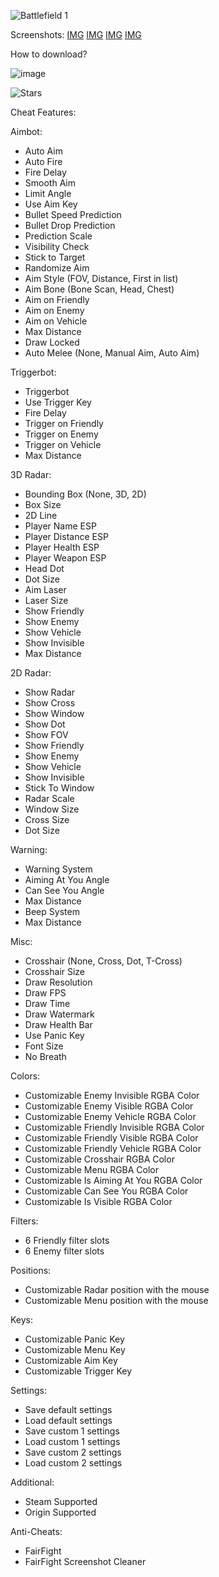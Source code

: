 ![Battlefield 1 ](https://image.ibb.co/ihEheT/BF1_Banner.jpg)

Screenshots:
[IMG](https://image.ibb.co/ghrTKT/BF1_Screenshot_1.jpg)
[IMG](https://image.ibb.co/jUi5Yo/BF1_Screenshot_2.jpg)
[IMG](https://image.ibb.co/gg6g68/BF1_Screenshot_3.jpg)
[IMG](https://image.ibb.co/i9EZR8/BF1_Screenshot_4.jpg)

How to download?

![image](https://i.imgur.com/hxX7ZSj.png)

![Stars](https://custom-icon-badges.demolab.com/github/stars/DenverCoder1/custom-icon-badges?logo=star)

Cheat Features:

Aimbot:
- Auto Aim
- Auto Fire
- Fire Delay
- Smooth Aim
- Limit Angle
- Use Aim Key
- Bullet Speed Prediction
- Bullet Drop Prediction
- Prediction Scale
- Visibility Check
- Stick to Target
- Randomize Aim
- Aim Style (FOV, Distance, First in list)
- Aim Bone (Bone Scan, Head, Chest)
- Aim on Friendly
- Aim on Enemy
- Aim on Vehicle
- Max Distance
- Draw Locked
- Auto Melee (None, Manual Aim, Auto Aim)

Triggerbot:
- Triggerbot
- Use Trigger Key
- Fire Delay
- Trigger on Friendly
- Trigger on Enemy
- Trigger on Vehicle
- Max Distance

3D Radar:
- Bounding Box (None, 3D, 2D)
- Box Size
- 2D Line
- Player Name ESP
- Player Distance ESP
- Player Health ESP
- Player Weapon ESP
- Head Dot
- Dot Size
- Aim Laser
- Laser Size
- Show Friendly
- Show Enemy
- Show Vehicle
- Show Invisible
- Max Distance

2D Radar:
- Show Radar
- Show Cross
- Show Window
- Show Dot
- Show FOV
- Show Friendly
- Show Enemy
- Show Vehicle
- Show Invisible
- Stick To Window
- Radar Scale
- Window Size
- Cross Size
- Dot Size

Warning:
- Warning System
- Aiming At You Angle
- Can See You Angle
- Max Distance
- Beep System
- Max Distance

Misc:
- Crosshair (None, Cross, Dot, T-Cross)
- Crosshair Size
- Draw Resolution
- Draw FPS
- Draw Time
- Draw Watermark
- Draw Health Bar
- Use Panic Key
- Font Size
- No Breath

Colors:
- Customizable Enemy Invisible RGBA Color
- Customizable Enemy Visible RGBA Color
- Customizable Enemy Vehicle RGBA Color
- Customizable Friendly Invisible RGBA Color
- Customizable Friendly Visible RGBA Color
- Customizable Friendly Vehicle RGBA Color
- Customizable Crosshair RGBA Color
- Customizable Menu RGBA Color
- Customizable Is Aiming At You RGBA Color
- Customizable Can See You RGBA Color
- Customizable Is Visible RGBA Color

Filters:
- 6 Friendly filter slots
- 6 Enemy filter slots

Positions:
- Customizable Radar position with the mouse
- Customizable Menu position with the mouse

Keys:
- Customizable Panic Key
- Customizable Menu Key
- Customizable Aim Key
- Customizable Trigger Key

Settings:
- Save default settings
- Load default settings
- Save custom 1 settings
- Load custom 1 settings
- Save custom 2 settings
- Load custom 2 settings

Additional:
- Steam Supported
- Origin Supported

Anti-Cheats:
- FairFight
- FairFight Screenshot Cleaner
